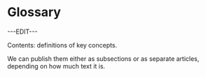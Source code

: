 ﻿---
sidebar_position: 2
---

# Glossary

---EDIT---

Contents: definitions of key concepts.

We can publish them either as subsections or as separate articles, depending on how much text it is.